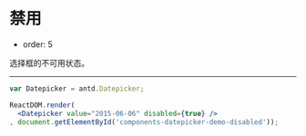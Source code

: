 # 禁用

- order: 5

选择框的不可用状态。

---

````jsx
var Datepicker = antd.Datepicker;

ReactDOM.render(
  <Datepicker value="2015-06-06" disabled={true} />
, document.getElementById('components-datepicker-demo-disabled'));
````
